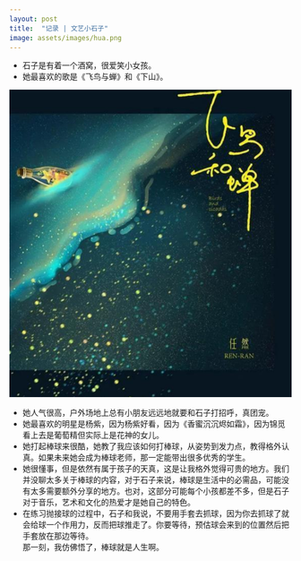 ```yaml
---
layout: post
title:  "记录 | 文艺小石子"
image: assets/images/hua.png
---
```


- 石子是有着一个酒窝，很爱笑小女孩。  
- 她最喜欢的歌是《飞鸟与蝉》和《下山》。  

![dbq](../assets/images/fnhc.png)  

- 她人气很高，户外场地上总有小朋友远远地就要和石子打招呼，真团宠。  
- 她最喜欢的明星是杨紫，因为杨紫好看，因为《香蜜沉沉烬如霜》，因为锦觅看上去是葡萄精但实际上是花神的女儿。  
- 她打起棒球来很酷，她教了我应该如何打棒球，从姿势到发力点，教得格外认真。如果未来她会成为棒球老师，那一定能带出很多优秀的学生。  
- 她很懂事，但是依然有属于孩子的天真，这是让我格外觉得可贵的地方。我们并没聊太多关于棒球的内容，对于石子来说，棒球是生活中的必需品，可能没有太多需要额外分享的地方。也对，这部分可能每个小孩都差不多，但是石子对于音乐，艺术和文化的热爱才是她自己的特色。  
- 在练习抛接球的过程中，石子和我说，不要用手套去抓球，因为你去抓球了就会给球一个作用力，反而把球推走了。你要等待，预估球会来到的位置然后把手套放在那边等待。  
那一刻，我仿佛悟了，棒球就是人生啊。  
